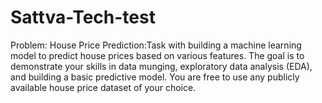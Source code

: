 # Sattva-Tech-test
Problem: House Price Prediction:Task with building a machine learning model to predict house prices based on various features. The goal is to demonstrate your skills in data munging, exploratory data analysis (EDA), and building a basic predictive model. You are free to use any publicly available house price dataset of your choice.

